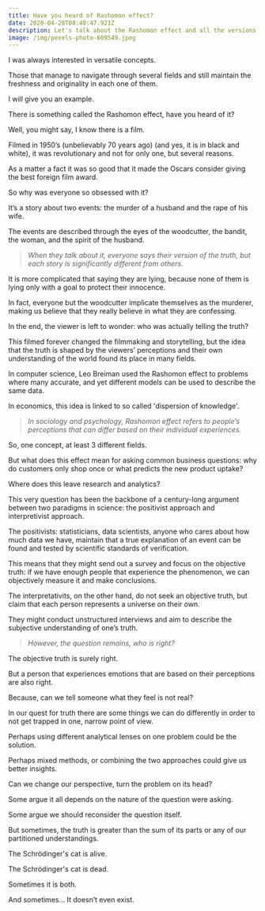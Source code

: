 ```yaml
---
title: Have you heard of Rashomon effect?
date: 2020-04-28T08:40:47.921Z
description: Let's talk about the Rashomon effect and all the versions of the truth
image: /img/pexels-photo-609549.jpeg
---
```

I was always interested in versatile concepts.

Those that manage to navigate through several fields and still maintain the freshness and originality in each one of them.

I will give you an example.

There is something called the Rashomon effect, have you heard of it?

Well, you might say, I know there is a film.

Filmed in 1950’s (unbelievably 70 years ago) (and yes, it is in black and white), it was revolutionary and not for only one, but several reasons.

As a matter a fact it was so good that it made the Oscars consider giving the best foreign film award.

So why was everyone so obsessed with it?

It’s a story about two events: the murder of a husband and the rape of his wife.

The events are described through the eyes of the woodcutter, the bandit, the woman, and the spirit of the husband.

> _When they talk about it, everyone says their version of the truth, but each story is significantly different from others._
>
>  

It is more complicated that saying they are lying, because none of them is lying only with a goal to protect their innocence.

In fact, everyone but the woodcutter implicate themselves as the murderer, making us believe that they really believe in what they are confessing.

In the end, the viewer is left to wonder: who was actually telling the truth?

This filmed forever changed the filmmaking and storytelling, but the idea that the truth is shaped by the viewers’ perceptions and their own understanding of the world found its place in many fields.

In computer science, Leo Breiman used the Rashomon effect to problems where many accurate, and yet different models can be used to describe the same data.

In economics, this idea is linked to so called 'dispersion of knowledge'.

> _In sociology and psychology, Rashomon effect refers to people’s perceptions that can differ based on their individual experiences._

So, one concept, at least 3 different fields.

But what does this effect mean for asking common business questions: why do customers only shop once or what predicts the new product uptake?

Where does this leave research and analytics?

This very question has been the backbone of a century-long argument between two paradigms in science: the positivist approach and interpretivist approach.

The positivists: statisticians, data scientists, anyone who cares about how much data we have, maintain that a true explanation of an event can be found and tested by scientific standards of verification.

This means that they might send out a survey and focus on the objective truth: if we have enough people that experience the phenomenon, we can objectively measure it and make conclusions.

The interpretativits, on the other hand, do not seek an objective truth, but claim that each person represents a universe on their own.

They might conduct unstructured interviews and aim to describe the subjective understanding of one’s truth.

> _However, the question remains, who is right?_

The objective truth is surely right.

But a person that experiences emotions that are based on their perceptions are also right. 

Because, can we tell someone what they feel is not real?

In our quest for truth there are some things we can do differently in order to not get trapped in one, narrow point of view.

Perhaps using different analytical lenses on one problem could be the solution.

Perhaps mixed methods, or combining the two approaches could give us better insights.

Can we change our perspective, turn the problem on its head?

Some argue it all depends on the nature of the question were asking.

Some argue we should reconsider the question itself.

But sometimes, the truth is greater than the sum of its parts or any of our partitioned understandings.

The Schrödinger's cat is alive.

The Schrödinger's cat is dead.

Sometimes it is both.

And sometimes… It doesn’t even exist.
